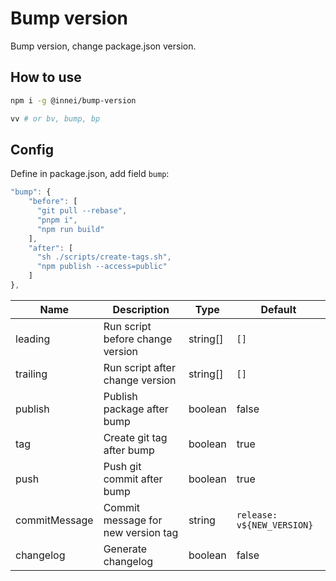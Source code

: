 # Bump version

Bump version, change package.json version.

## How to use

```bash
npm i -g @innei/bump-version

vv # or bv, bump, bp
```

## Config

Define in package.json, add field `bump`:

```js
"bump": {
    "before": [
      "git pull --rebase",
      "pnpm i",
      "npm run build"
    ],
    "after": [
      "sh ./scripts/create-tags.sh",
      "npm publish --access=public"
    ]
},
```

| Name          | Description                        | Type     | Default                    |
| ------------- | ---------------------------------- | -------- | -------------------------- |
| leading       | Run script before change version   | string[] | `[]`                       |
| trailing      | Run script after change version    | string[] | `[]`                       |
| publish       | Publish package after bump         | boolean  | false                      |
| tag           | Create git tag after bump          | boolean  | true                       |
| push          | Push git commit after bump         | boolean  | true                       |
| commitMessage | Commit message for new version tag | string   | `release: v${NEW_VERSION}` |
| changelog     | Generate changelog                 | boolean  | false                      |
